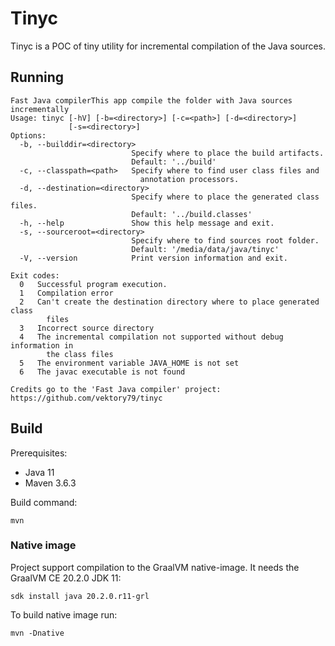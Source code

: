 # Tinyc

Tinyc is a POC of tiny utility for incremental compilation of the Java sources.

## Running

```
Fast Java compilerThis app compile the folder with Java sources incrementally
Usage: tinyc [-hV] [-b=<directory>] [-c=<path>] [-d=<directory>]
             [-s=<directory>]
Options:
  -b, --builddir=<directory>
                           Specify where to place the build artifacts.
                           Default: '../build'
  -c, --classpath=<path>   Specify where to find user class files and
                             annotation processors.
  -d, --destination=<directory>
                           Specify where to place the generated class files.
                           Default: '../build.classes'
  -h, --help               Show this help message and exit.
  -s, --sourceroot=<directory>
                           Specify where to find sources root folder.
                           Default: '/media/data/java/tinyc'
  -V, --version            Print version information and exit.

Exit codes:
  0   Successful program execution.
  1   Compilation error
  2   Can't create the destination directory where to place generated class
        files
  3   Incorrect source directory
  4   The incremental compilation not supported without debug information in
        the class files
  5   The environment variable JAVA_HOME is not set
  6   The javac executable is not found

Credits go to the 'Fast Java compiler' project:
https://github.com/vektory79/tinyc
```

## Build

Prerequisites:
* Java 11
* Maven 3.6.3

Build command:
```
mvn
```

### Native image

Project support compilation to the GraalVM native-image. It needs the GraalVM CE 20.2.0 JDK 11:
```
sdk install java 20.2.0.r11-grl
```

To build native image run:
```
mvn -Dnative
```
